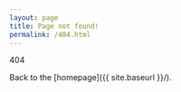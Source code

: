 ```yaml
---
layout: page
title: Page not found!
permalink: /404.html
---
```

<div class="msg404">404</div>

Back to the [homepage]({{ site.baseurl }}/).
